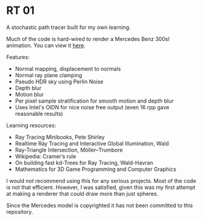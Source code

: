 # RT 01

A stochastic path tracer built for my own learning.

Much of the code is hard-wired to render a Mercedes Benz 300sl animation. You can view it [here](https://youtu.be/Jdtjn-Yh2S0).

Features:
- Normal mapping, displacement to normals
- Normal ray plane clamping
- Pseudo HDR sky using Perlin Noise
- Depth blur
- Motion blur
- Per pixel sample stratification for smooth motion and depth blur
- Uses Intel's OIDN for nice noise free output (even 16 rpp gave reasonable results)

Learning resources:
- Ray Tracing Minibooks, Pete Shirley
- Realtime Ray Tracing and Interactive Global Illumination, Wald
- Ray-Triangle Intersection, Möller–Trumbore
- Wikipedia: Cramer’s rule
- On building fast kd-Trees for Ray Tracing, Wald-Havran
- Mathematics for 3D Game Programming and Computer Graphics

I would _not_ recommend using this for any serious projects. Most of the code is not that efficient. However, I was satisfied, given this was my first attempt at making a renderer that could draw more than just spheres.

Since the Mercedes model is copyrighted it has not been committed to this repository.
